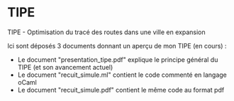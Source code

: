 # TIPE
TIPE - Optimisation du tracé des routes dans une ville en expansion

Ici sont déposés 3 documents donnant un aperçu de mon TIPE (en cours) :

- Le document "presentation_tipe.pdf" explique le principe général du TIPE (et son avancement actuel)
- Le document "recuit_simule.ml" contient le code commenté en langage oCaml
- Le document "recuit_simule.pdf" contient le même code au format pdf

